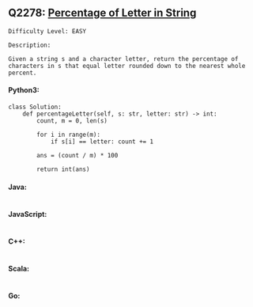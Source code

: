 ## Q2278: [Percentage of Letter in String](https://leetcode.com/problems/percentage-of-letter-in-string/)

```
Difficulty Level: EASY
```

```
Description:

Given a string s and a character letter, return the percentage of characters in s that equal letter rounded down to the nearest whole percent.
```

#### Python3:

```
class Solution:
    def percentageLetter(self, s: str, letter: str) -> int:
        count, m = 0, len(s)

        for i in range(m):
            if s[i] == letter: count += 1

        ans = (count / m) * 100

        return int(ans)
```

#### Java:

```

```

#### JavaScript:

```

```

#### C++:

```

```

#### Scala:

```

```

#### Go:

```

```